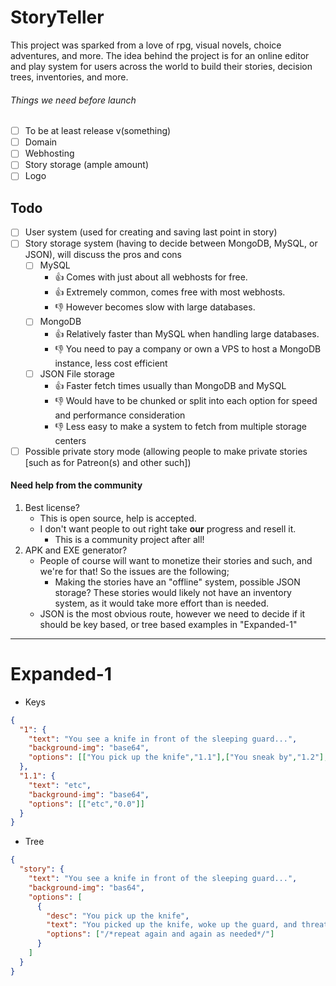 # StoryTeller
This project was sparked from a love of rpg, visual novels, choice adventures, and more.
The idea behind the project is for an online editor and play system for users across the world to build their stories, decision trees, inventories, and more.

<!--
###### Cute badges
![Release version](https://img.shields.io/github/v/release/ScriptedFrame/StoryTeller?style=for-the-badge)
![PHP 7+](https://img.shields.io/badge/PHP-%5E7.0-blue?style=for-the-badge)
[![Website](https://img.shields.io/website?style=for-the-badge&url=https://website.co)](https://website.co)

###### Consider supporting the primary developer from our team on this project
[![ko-fi](https://www.ko-fi.com/img/githubbutton_sm.svg)](https://ko-fi.com/B0B11U1AM)
-->

###### Things we need before launch
- [ ] To be at least release v(something)
- [ ] Domain
- [ ] Webhosting
- [ ] Story storage (ample amount)
- [ ] Logo

## Todo
- [ ] User system (used for creating and saving last point in story)
- [ ] Story storage system (having to decide between MongoDB, MySQL, or JSON), will discuss the pros and cons
    - [ ] MySQL
        - 👍 Comes with just about all webhosts for free.
        - 👍 Extremely common, comes free with most webhosts.
        - 👎 However becomes slow with large databases.
    - [ ] MongoDB
        - 👍 Relatively faster than MySQL when handling large databases.
        - 👎 You need to pay a company or own a VPS to host a MongoDB instance, less cost efficient
    - [ ] JSON File storage
        - 👍 Faster fetch times usually than MongoDB and MySQL
        - 👎 Would have to be chunked or split into each option for speed and performance consideration
        - 👎 Less easy to make a system to fetch from multiple storage centers
- [ ] Possible private story mode (allowing people to make private stories [such as for Patreon(s) and other such])

#### Need help from the community
1. Best license?
    - This is open source, help is accepted.
    - I don't want people to out right take **our** progress and resell it.
        - This is a community project after all!
2. APK and EXE generator?
    - People of course will want to monetize their stories and such, and we're for that! So the issues are the following;
        - Making the stories have an "offline" system, possible JSON storage? These stories would likely not have an inventory system, as it would take more effort than is needed.
    - JSON is the most obvious route, however we need to decide if it should be key based, or tree based examples in "Expanded-1"
    
------
# Expanded-1
- Keys
```json
{
  "1": {
    "text": "You see a knife in front of the sleeping guard...",
    "background-img": "base64",
    "options": [["You pick up the knife","1.1"],["You sneak by","1.2"],["You go back to your cell","1.3"]]
  },
  "1.1": {
    "text": "etc",
    "background-img": "base64",
    "options": [["etc","0.0"]]
  }
}
```
- Tree
```json
{
  "story": {
    "text": "You see a knife in front of the sleeping guard...",
    "background-img": "bas64",
    "options": [
      {
        "desc": "You pick up the knife",
        "text": "You picked up the knife, woke up the guard, and threatened them to let you out",
        "options": ["/*repeat again and again as needed*/"]
      }
    ]
  }
}
```
